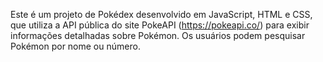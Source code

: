 Este é um projeto de Pokédex desenvolvido em JavaScript, HTML e CSS, que utiliza a API pública do site PokeAPI (https://pokeapi.co/) para exibir informações detalhadas sobre Pokémon. Os usuários podem pesquisar Pokémon por nome ou número.

